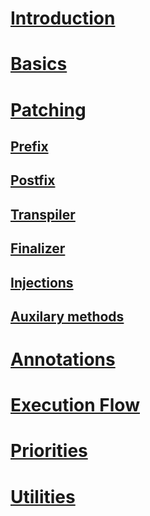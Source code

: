 # [Introduction](intro.md)

# [Basics](basics.md)

# [Patching](patching.md)

## [Prefix](patching-prefix.md)

## [Postfix](patching-postfix.md)

## [Transpiler](patching-transpiler.md)

## [Finalizer](patching-finalizer.md)

## [Injections](patching-injections.md)

## [Auxilary methods](patching-auxilary.md)

# [Annotations](annotations.md)

# [Execution Flow](execution.md)

# [Priorities](priorities.md)

# [Utilities](utilities.md)
